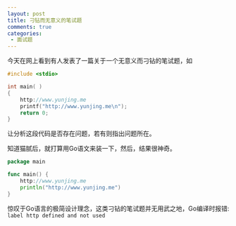 ```yaml
---
layout: post
title: 刁钻而无意义的笔试题
comments: true
categories:
 - 面试题
---
```


今天在网上看到有人发表了一篇关于一个无意义而刁钻的笔试题，如
```cpp
#include <stdio>

int main( )
{
    http://www.yunjing.me
    printf("http://www.yunjing.me\n");
    return 0;
}
```
让分析这段代码是否存在问题，若有则指出问题所在。

知道猫腻后，就打算用Go语文来装一下，然后，结果很神奇。
```Go
package main

func main() {
    http://www.yunjing.me
    println("http://www.yunjing.me")
}
```

惊叹于Go语言的极简设计理念，这类刁钻的笔试题并无用武之地，Go编译时报错: `label http defined and not used`
